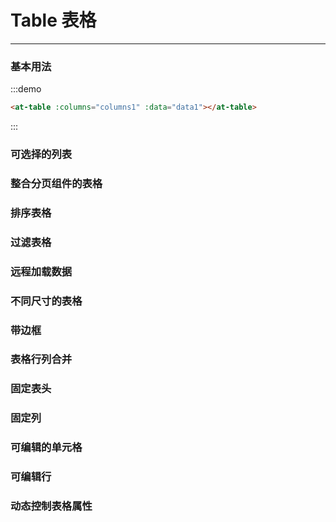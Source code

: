 
# Table 表格

----

### 基本用法

:::demo

```html
<at-table :columns="columns1" :data="data1"></at-table>
```

:::

### 可选择的列表

### 整合分页组件的表格

### 排序表格

### 过滤表格

### 远程加载数据

### 不同尺寸的表格

### 带边框

### 表格行列合并

### 固定表头

### 固定列

### 可编辑的单元格

### 可编辑行

### 动态控制表格属性

<script>
  export default {
    data () {
      return {
        columns1: [
          {
            title: '姓名',
            key: 'name'
          },
          {
            title: '年龄',
            key: 'age'
          },
          {
            title: '地址',
            key: 'address'
          }
        ],
        data1: [
          {
            name: '王小明',
            age: 18,
            address: '北京市朝阳区芍药居'
          },
          {
            name: '张小刚',
            age: 25,
            address: '北京市海淀区西二旗'
          },
          {
            name: '李小红',
            age: 30,
            address: '上海市浦东新区世纪大道'
          },
          {
            name: '周小伟',
            age: 26,
            address: '深圳市南山区深南大道'
          }
        ]
      }
    }
  }
</script>
